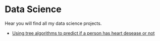 # Data Science
Hear you will find all my data science projects.
- [Using tree algorithms to predict if a person has heart desease or not](./Projeto.ipynb)
